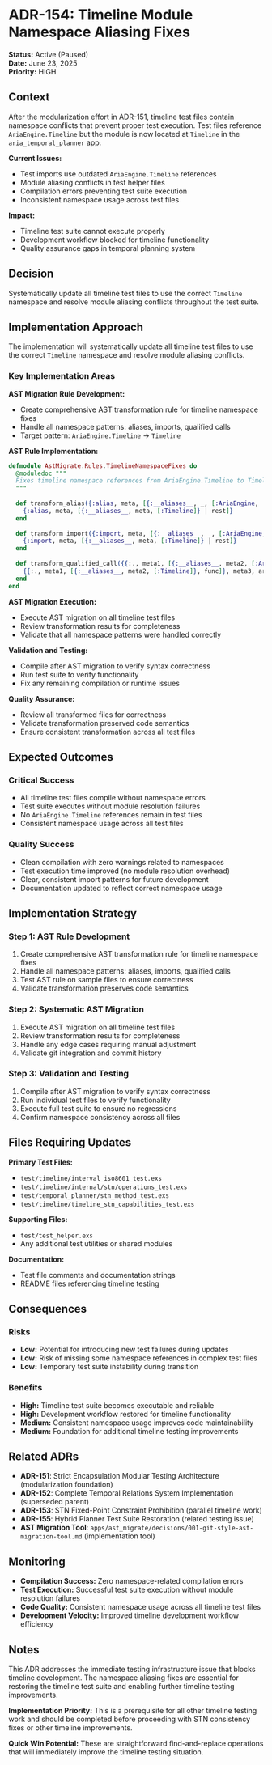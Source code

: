 # ADR-154: Timeline Module Namespace Aliasing Fixes

<!-- @adr_serial R25W0033FAE -->

**Status:** Active (Paused)  
**Date:** June 23, 2025  
**Priority:** HIGH

## Context

After the modularization effort in ADR-151, timeline test files contain namespace conflicts that prevent proper test execution. Test files reference `AriaEngine.Timeline` but the module is now located at `Timeline` in the `aria_temporal_planner` app.

**Current Issues:**

- Test imports use outdated `AriaEngine.Timeline` references
- Module aliasing conflicts in test helper files
- Compilation errors preventing test suite execution
- Inconsistent namespace usage across test files

**Impact:**

- Timeline test suite cannot execute properly
- Development workflow blocked for timeline functionality
- Quality assurance gaps in temporal planning system

## Decision

Systematically update all timeline test files to use the correct `Timeline` namespace and resolve module aliasing conflicts throughout the test suite.

## Implementation Approach

The implementation will systematically update all timeline test files to use the correct `Timeline` namespace and resolve module aliasing conflicts.

### Key Implementation Areas

**AST Migration Rule Development:**

- Create comprehensive AST transformation rule for timeline namespace fixes
- Handle all namespace patterns: aliases, imports, qualified calls
- Target pattern: `AriaEngine.Timeline` → `Timeline`

**AST Rule Implementation:**

```elixir
defmodule AstMigrate.Rules.TimelineNamespaceFixes do
  @moduledoc """
  Fixes timeline namespace references from AriaEngine.Timeline to Timeline
  """
  
  def transform_alias({:alias, meta, [{:__aliases__, _, [:AriaEngine, :Timeline]} | rest]}) do
    {:alias, meta, [{:__aliases__, meta, [:Timeline]} | rest]}
  end
  
  def transform_import({:import, meta, [{:__aliases__, _, [:AriaEngine, :Timeline]} | rest]}) do
    {:import, meta, [{:__aliases__, meta, [:Timeline]} | rest]}
  end
  
  def transform_qualified_call({{:., meta1, [{:__aliases__, meta2, [:AriaEngine, :Timeline]}, func]}, meta3, args}) do
    {{:., meta1, [{:__aliases__, meta2, [:Timeline]}, func]}, meta3, args}
  end
end
```

**AST Migration Execution:**

- Execute AST migration on all timeline test files
- Review transformation results for completeness
- Validate that all namespace patterns were handled correctly

**Validation and Testing:**

- Compile after AST migration to verify syntax correctness
- Run test suite to verify functionality
- Fix any remaining compilation or runtime issues

**Quality Assurance:**

- Review all transformed files for correctness
- Validate transformation preserved code semantics
- Ensure consistent transformation across all test files

## Expected Outcomes

### Critical Success

- All timeline test files compile without namespace errors
- Test suite executes without module resolution failures
- No `AriaEngine.Timeline` references remain in test files
- Consistent namespace usage across all test files

### Quality Success

- Clean compilation with zero warnings related to namespaces
- Test execution time improved (no module resolution overhead)
- Clear, consistent import patterns for future development
- Documentation updated to reflect correct namespace usage

## Implementation Strategy

### Step 1: AST Rule Development

1. Create comprehensive AST transformation rule for timeline namespace fixes
2. Handle all namespace patterns: aliases, imports, qualified calls
3. Test AST rule on sample files to ensure correctness
4. Validate transformation preserves code semantics

### Step 2: Systematic AST Migration

1. Execute AST migration on all timeline test files
2. Review transformation results for completeness
3. Handle any edge cases requiring manual adjustment
4. Validate git integration and commit history

### Step 3: Validation and Testing

1. Compile after AST migration to verify syntax correctness
2. Run individual test files to verify functionality
3. Execute full test suite to ensure no regressions
4. Confirm namespace consistency across all files

## Files Requiring Updates

**Primary Test Files:**

- `test/timeline/interval_iso8601_test.exs`
- `test/timeline/internal/stn/operations_test.exs`
- `test/temporal_planner/stn_method_test.exs`
- `test/timeline/timeline_stn_capabilities_test.exs`

**Supporting Files:**

- `test/test_helper.exs`
- Any additional test utilities or shared modules

**Documentation:**

- Test file comments and documentation strings
- README files referencing timeline testing

## Consequences

### Risks

- **Low:** Potential for introducing new test failures during updates
- **Low:** Risk of missing some namespace references in complex test files
- **Low:** Temporary test suite instability during transition

### Benefits

- **High:** Timeline test suite becomes executable and reliable
- **High:** Development workflow restored for timeline functionality
- **Medium:** Consistent namespace usage improves code maintainability
- **Medium:** Foundation for additional timeline testing improvements

## Related ADRs

- **ADR-151**: Strict Encapsulation Modular Testing Architecture (modularization foundation)
- **ADR-152**: Complete Temporal Relations System Implementation (superseded parent)
- **ADR-153**: STN Fixed-Point Constraint Prohibition (parallel timeline work)
- **ADR-155**: Hybrid Planner Test Suite Restoration (related testing issue)
- **AST Migration Tool**: `apps/ast_migrate/decisions/001-git-style-ast-migration-tool.md` (implementation tool)

## Monitoring

- **Compilation Success:** Zero namespace-related compilation errors
- **Test Execution:** Successful test suite execution without module resolution failures
- **Code Quality:** Consistent namespace usage across all timeline test files
- **Development Velocity:** Improved timeline development workflow efficiency

## Notes

This ADR addresses the immediate testing infrastructure issue that blocks timeline development. The namespace aliasing fixes are essential for restoring the timeline test suite and enabling further timeline testing improvements.

**Implementation Priority:** This is a prerequisite for all other timeline testing work and should be completed before proceeding with STN consistency fixes or other timeline improvements.

**Quick Win Potential:** These are straightforward find-and-replace operations that will immediately improve the timeline testing situation.
